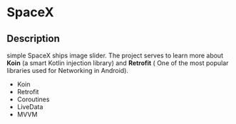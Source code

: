 # SpaceX

## Description 
simple SpaceX ships image slider. The project serves to learn more about **Koin** (a smart Kotlin injection library) and **Retrofit** ( One of the most popular
libraries used for Networking in Android).
- Koin
- Retrofit
- Coroutines
- LiveData
- MVVM 
